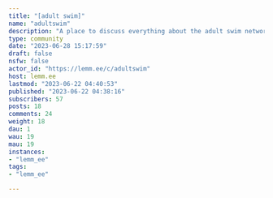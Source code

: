 ```yaml
---
title: "[adult swim]" 
name: "adultswim"
description: "A place to discuss everything about the adult swim network and it's shows."
type: community
date: "2023-06-28 15:17:59"
draft: false
nsfw: false
actor_id: "https://lemm.ee/c/adultswim"
host: lemm.ee
lastmod: "2023-06-22 04:40:53"
published: "2023-06-22 04:38:16"
subscribers: 57
posts: 18
comments: 24
weight: 18
dau: 1
wau: 19
mau: 19
instances:
- "lemm_ee"
tags: 
- "lemm_ee"

---
```

